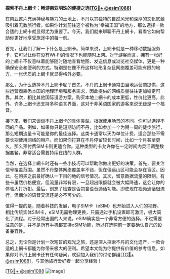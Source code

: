 **探索不丹上網卡：畅游南亚明珠的便捷之选[[TG💪+ @esim1088](https://t.me/s/esim1088)]**

在南亚这片充满神秘与魅力的土地上，不丹以其独特的自然风光和深厚的文化底蕴吸引着无数旅行者。如果你计划前往这个被称为“幸福王国”的地方，那么选择一款合适的上網卡就显得尤为重要了。今天，我们就来聊聊不丹上網卡，看看它如何帮助你更好地享受旅途中的每一刻。

首先，让我们了解一下什么是上網卡。简单来说，上網卡就是一种移动数据服务卡，它可以让你在没有Wi-Fi的情况下也能随时上网。对于游客而言，拥有一张好的上網卡不仅意味着能够随时随地查看地图、发送信息或浏览社交媒体，更是一种确保安全和便利的方式。特别是在像不丹这样地形复杂且网络覆盖可能有限的地方，一张优质的上網卡就显得格外必要。

那么，为什么选择不丹上網卡呢？首先，不丹的上網卡通常由当地运营商提供，这些运营商熟悉本国的地理环境和服务需求，因此提供的网络质量往往更加稳定可靠。其次，相比其他国际漫游方案，购买本地上網卡的成本更低，性价比更高。此外，许多上網卡还支持多种语言界面，这对于非英语国家的游客来说无疑是一个福音。

接下来，我们来谈谈不丹上網卡的具体类型。根据使用场景的不同，你可以选择不同的产品。例如，如果你只是短期访问不丹，比如参加一个为期一周的徒步旅行，那么短期流量卡可能是你的最佳选择。这类卡通常以天为单位计费，适合那些不需要长期使用网络的用户。而如果你打算在不丹停留较长时间，比如一个月甚至更久，那么预付费SIM卡则更适合你。这种类型的卡允许你在一定时间内灵活调整数据套餐，非常适合需要持续在线的人群。

当然，在选择上網卡时还有一些小技巧可以帮助你做出更好的决策。首先，要关注信号覆盖范围。虽然不丹整体网络覆盖率不错，但在偏远山区可能会存在盲区。因此，在购买之前最好确认一下目的地的信号情况。其次，留意数据流量的限制。有些卡虽然价格便宜，但流量非常有限，一旦超出限额就会被大幅降速，这会让你的体验大打折扣。最后，别忘了检查是否包含语音通话功能。即使现在视频通话很流行，但偶尔的语音交流还是必不可少的。

值得一提的是，随着科技的发展，电子SIM卡（eSIM）也开始进入人们的视野。相比传统实体SIM卡，eSIM无需物理更换，只需通过手机设置即可激活，极大简化了流程。对于经常出国的人来说，eSIM确实是一个非常方便的选择。不过需要注意的是，并不是所有手机都支持eSIM功能，所以在选购前一定要确认自己的设备兼容性。

总之，无论你是计划一次短暂的观光之旅，还是深入探索不丹的文化遗产，一款合适的上網卡都能为你带来极大的便利。希望本文能为你提供有价值的参考信息。如果你对不丹上網卡还有任何疑问，欢迎加入我们的讨论群组[[TG💪+ @esim1088](https://t.me/s/esim1088)]，与其他旅行爱好者一起分享经验！

[[TG💪+ @esim1088](https://t.me/s/esim1088) ![Image](https://i.postimg.cc/4NQfJmqS/Snipaste-2025-05-13-00-14-12.png)]